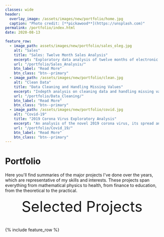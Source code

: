 ```yaml
---
classes: wide
header:
  overlay_image: /assets/images/new/portfolio/home.jpg
  caption: "Photo credit: [**pickawood**](https://unsplash.com)"
permalink: /portfolio/index.html
date: 2020-08-13

feature_row:
  - image_path: assets/images/new/portfolio/sales_oleg.jpg
    alt: "Sales"
    title: "Sales: Twelve Month Sales Analysis"
    excerpt: "Exploratory data analysis of twelve months of electronic sales"
    url: "/portfolio/Sales_Analysis/"
    btn_label: "Read More"
    btn_class: "btn--primary"
  - image_path: /assets/images/new/portfolio/clean.jpg
    alt: "Clean Data"
    title: "Data Cleaning and Handling Missing Values"
    excerpt: "Indepth analysis on cleaning data and handling missing values ."
    url: "/portfolio/Data_Cleaning/"
    btn_label: "Read More"
    btn_class: "btn--primary"
  - image_path: /assets/images/new/portfolio/covid.jpg
    alt: "Covid-19"
    title: "2019 Corona Virus Exploratory Analysis"
    excerpt: "An analysis of the novel 2019 corona virus, its spread and effects."
    url: "/portfolio/Covid_19/"
    btn_label: "Read More"
    btn_class: "btn--primary"
---
```


# Portfolio

Here you'll find summaries of the major projects I've done over the years, which
are representative of my skills and interests. These projects span everything
from mathematical physics to health, from finance to education, from
the theoretical to the practical.



<div style="margin-bottom:1cm" align="center"><font size="55">Selected Projects</font></div>

{% include feature_row %}

<!------------------------------- FOOTER --------------------------------->

[1]: /assets/docs/resume.pdf

[2]: mailto:peter@pwills.com
